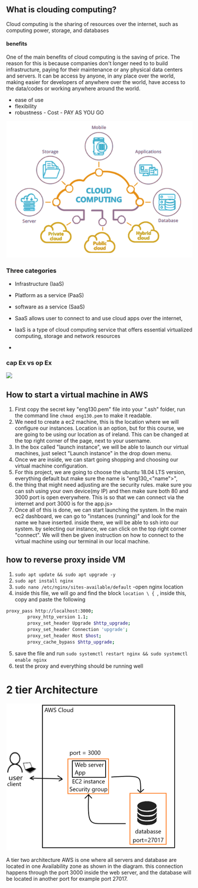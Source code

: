 ## What is clouding computing?
Cloud computing is the sharing of resources over the internet, such as computing power, storage, and databases
#### benefits
One of the main benefits of cloud computing is the saving of price. The reason for this is because companies don't longer need to to build infrastructure, paying for their maintenance or any physical data centers and servers. It can be access by anyone, in any place over the world, making easier for developers of anywhere over the world, have access to the data/codes or working anywhere around the world.
- ease of use
- flexibility 
- robustness - Cost - PAY AS YOU GO
<img src="./images/benefits.png" />

### Three categories
- Infrastructure (IaaS) 
- Platform as a service (PaaS)
- software as a service (SaaS)
 
- SaaS allows user to connect to and use cloud apps over the internet,
- IaaS is a type of cloud computing service that offers essential virtualized computing, storage and network resources
- 
### cap Ex vs op Ex

<img src="https://www.suneratech.com/wp-content/uploads/2020/02/capex-opex-877x1024.png"/>

## How to start a virtual machine in AWS

1. First copy the secret key "eng130.pem" file into your ".ssh" folder, run the command line `chmod eng130.pem` to make it readable.
2. We need to create a ec2 machine, this is the location where we will configure our instances. Location is an option, but for this course, we are going to be using our location as of ireland. This can be changed at the top right corner of the page, next to your username.
3. In the box called "launch instance", we will be able to launch our virtual machines, just select "Launch instance" in the drop down menu. 
4. Once we are inside, we can start going shopping and choosing our virtual machine configuration.
5.  For this project, we are going to choose the ubuntu 18.04 LTS version, everything default but make sure the name is "eng130_<"name">",
6. the thing that might need adjusting are the security rules. make sure you can ssh using your own device(my IP) and then make sure both 80 and 3000 port is open everywhere. This is so that we can connect via the internet and port 3000 is for the app.js>
7. Once all of this is done, we can start launching the system. In the main ec2 dashboard, we can go to "instances (running)" and look for the name we have inserted. inside there, we will be able to ssh into our system. by selecting our instance, we can click on the top right corner "connect". We will then be given instruction on how to connect to the virtual machine using our terminal in our local machine.
## how to reverse proxy inside VM
1. `sudo apt update && sudo apt upgrade -y`
2. `sudo apt install nginx` 
3. `sudo nano /etc/nginx/sites-available/default` -open nginx location
4. inside this file, we will go and find the block `location \ { `, inside this, copy and paste the following
```bash
proxy_pass http://localhost:3000;
        proxy_http_version 1.1;
        proxy_set_header Upgrade $http_upgrade;
        proxy_set_header Connection 'upgrade';
        proxy_set_header Host $host;
        proxy_cache_bypass $http_upgrade;
```
5. save the file and run `sudo systemctl restart nginx && sudo systemctl enable nginx`
6. test the proxy and everything should be running well


# 2 tier Architecture

<img src="./images/arch.png"/>

A tier two architecture AWS is one where all servers and database are located in one Availability zone as shown in the diagram. this connection happens through the port 3000 inside the web server, and the database will be located in another port for example port 27017.